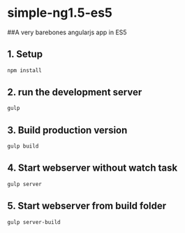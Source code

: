 # simple-ng1.5-es5

##A very barebones angularjs app in ES5


## 1. Setup
```bash
npm install
```

## 2. run the development server
```bash
gulp
```

## 3. Build production version
```bash
gulp build
```

## 4. Start webserver without watch task
```bash
gulp server
```

## 5. Start webserver from build folder
```bash
gulp server-build
```